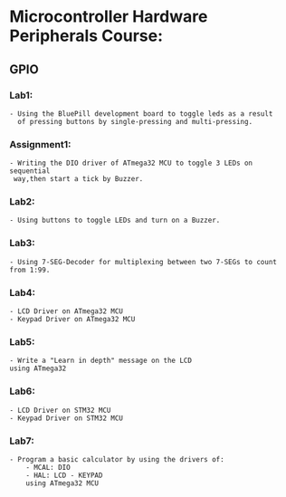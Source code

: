 # Microcontroller Hardware Peripherals Course:

## GPIO

### Lab1: 
	- Using the BluePill development board to toggle leds as a result
	  of pressing buttons by single-pressing and multi-pressing.


### Assignment1:
	- Writing the DIO driver of ATmega32 MCU to toggle 3 LEDs on sequential 
	 way,then start a tick by Buzzer.

### Lab2:
	- Using buttons to toggle LEDs and turn on a Buzzer.

### Lab3:
	- Using 7-SEG-Decoder for multiplexing between two 7-SEGs to count
	from 1:99.

### Lab4:
	- LCD Driver on ATmega32 MCU
	- Keypad Driver on ATmega32 MCU

### Lab5:
	- Write a "Learn in depth" message on the LCD
	using ATmega32

### Lab6:
	- LCD Driver on STM32 MCU
	- Keypad Driver on STM32 MCU

### Lab7:
	- Program a basic calculator by using the drivers of:
		- MCAL: DIO
		- HAL: LCD - KEYPAD
		using ATmega32 MCU
